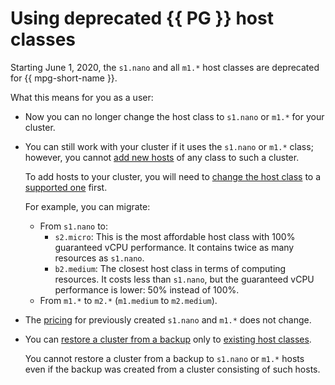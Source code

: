 # Using deprecated {{ PG }} host classes

Starting June 1, 2020, the `s1.nano` and all `m1.*` host classes are deprecated for {{ mpg-short-name }}.

What this means for you as a user:
- Now you can no longer change the host class to `s1.nano` or `m1.*` for your cluster.
- You can still work with your cluster if it uses the `s1.nano` or `m1.*` class; however, you cannot [add new hosts](../operations/hosts.md) of any class to such a cluster.

   To add hosts to your cluster, you will need to [change the host class](../operations/update.md#change-resource-preset) to a [supported one](instance-types.md) first.

   For example, you can migrate:
   - From `s1.nano` to:
      - `s2.micro`: This is the most affordable host class with 100% guaranteed vCPU performance. It contains twice as many resources as `s1.nano`.
      - `b2.medium`: The closest host class in terms of computing resources. It costs less than `s1.nano`, but the guaranteed vCPU performance is lower: 50% instead of 100%.
   - From `m1.*` to `m2.*` (`m1.medium` to `m2.medium`).
- The [pricing](../pricing.md) for previously created `s1.nano` and `m1.*` does not change.
- You can [restore a cluster from a backup](../operations/cluster-backups.md) only to [existing host classes](instance-types.md).

   You cannot restore a cluster from a backup to `s1.nano` or `m1.*` hosts even if the backup was created from a cluster consisting of such hosts.
